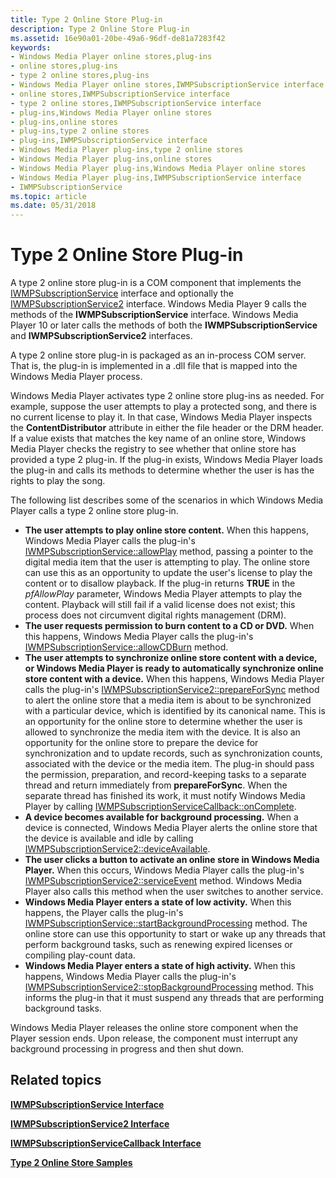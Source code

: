 ```yaml
---
title: Type 2 Online Store Plug-in
description: Type 2 Online Store Plug-in
ms.assetid: 16e90a01-20be-49a6-96df-de81a7283f42
keywords:
- Windows Media Player online stores,plug-ins
- online stores,plug-ins
- type 2 online stores,plug-ins
- Windows Media Player online stores,IWMPSubscriptionService interface
- online stores,IWMPSubscriptionService interface
- type 2 online stores,IWMPSubscriptionService interface
- plug-ins,Windows Media Player online stores
- plug-ins,online stores
- plug-ins,type 2 online stores
- plug-ins,IWMPSubscriptionService interface
- Windows Media Player plug-ins,type 2 online stores
- Windows Media Player plug-ins,online stores
- Windows Media Player plug-ins,Windows Media Player online stores
- Windows Media Player plug-ins,IWMPSubscriptionService interface
- IWMPSubscriptionService
ms.topic: article
ms.date: 05/31/2018
---
```


# Type 2 Online Store Plug-in

A type 2 online store plug-in is a COM component that implements the [IWMPSubscriptionService](/previous-versions/windows/desktop/api/subscriptionservices/nn-subscriptionservices-iwmpsubscriptionservice) interface and optionally the [IWMPSubscriptionService2](/previous-versions/windows/desktop/api/subscriptionservices/nn-subscriptionservices-iwmpsubscriptionservice2) interface. Windows Media Player 9 calls the methods of the **IWMPSubscriptionService** interface. Windows Media Player 10 or later calls the methods of both the **IWMPSubscriptionService** and **IWMPSubscriptionService2** interfaces.

A type 2 online store plug-in is packaged as an in-process COM server. That is, the plug-in is implemented in a .dll file that is mapped into the Windows Media Player process.

Windows Media Player activates type 2 online store plug-ins as needed. For example, suppose the user attempts to play a protected song, and there is no current license to play it. In that case, Windows Media Player inspects the **ContentDistributor** attribute in either the file header or the DRM header. If a value exists that matches the key name of an online store, Windows Media Player checks the registry to see whether that online store has provided a type 2 plug-in. If the plug-in exists, Windows Media Player loads the plug-in and calls its methods to determine whether the user is has the rights to play the song.

The following list describes some of the scenarios in which Windows Media Player calls a type 2 online store plug-in.

-   **The user attempts to play online store content.** When this happens, Windows Media Player calls the plug-in's [IWMPSubscriptionService::allowPlay](/previous-versions/windows/desktop/api/subscriptionservices/nf-subscriptionservices-iwmpsubscriptionservice-allowplay) method, passing a pointer to the digital media item that the user is attempting to play. The online store can use this as an opportunity to update the user's license to play the content or to disallow playback. If the plug-in returns **TRUE** in the *pfAllowPlay* parameter, Windows Media Player attempts to play the content. Playback will still fail if a valid license does not exist; this process does not circumvent digital rights management (DRM).
-   **The user requests permission to burn content to a CD or DVD.** When this happens, Windows Media Player calls the plug-in's [IWMPSubscriptionService::allowCDBurn](/previous-versions/windows/desktop/api/subscriptionservices/nf-subscriptionservices-iwmpsubscriptionservice-allowcdburn) method.
-   **The user attempts to synchronize online store content with a device, or Windows Media Player is ready to automatically synchronize online store content with a device.** When this happens, Windows Media Player calls the plug-in's [IWMPSubscriptionService2::prepareForSync](/previous-versions/windows/desktop/api/subscriptionservices/nf-subscriptionservices-iwmpsubscriptionservice2-prepareforsync) method to alert the online store that a media item is about to be synchronized with a particular device, which is identified by its canonical name. This is an opportunity for the online store to determine whether the user is allowed to synchronize the media item with the device. It is also an opportunity for the online store to prepare the device for synchronization and to update records, such as synchronization counts, associated with the device or the media item. The plug-in should pass the permission, preparation, and record-keeping tasks to a separate thread and return immediately from **prepareForSync**. When the separate thread has finished its work, it must notify Windows Media Player by calling [IWMPSubscriptionServiceCallback::onComplete](/previous-versions/windows/desktop/api/subscriptionservices/nf-subscriptionservices-iwmpsubscriptionservicecallback-oncomplete).
-   **A device becomes available for background processing.** When a device is connected, Windows Media Player alerts the online store that the device is available and idle by calling [IWMPSubscriptionService2::deviceAvailable](/previous-versions/windows/desktop/api/subscriptionservices/nf-subscriptionservices-iwmpsubscriptionservice2-deviceavailable).
-   **The user clicks a button to activate an online store in Windows Media Player.** When this occurs, Windows Media Player calls the plug-in's [IWMPSubscriptionService2::serviceEvent](/previous-versions/windows/desktop/api/subscriptionservices/nf-subscriptionservices-iwmpsubscriptionservice2-serviceevent) method. Windows Media Player also calls this method when the user switches to another service.
-   **Windows Media Player enters a state of low activity.** When this happens, the Player calls the plug-in's [IWMPSubscriptionService::startBackgroundProcessing](/previous-versions/windows/desktop/api/subscriptionservices/nf-subscriptionservices-iwmpsubscriptionservice-startbackgroundprocessing) method. The online store can use this opportunity to start or wake up any threads that perform background tasks, such as renewing expired licenses or compiling play-count data.
-   **Windows Media Player enters a state of high activity.** When this happens, Windows Media Player calls the plug-in's [IWMPSubscriptionService2::stopBackgroundProcessing](/previous-versions/windows/desktop/api/subscriptionservices/nf-subscriptionservices-iwmpsubscriptionservice2-stopbackgroundprocessing) method. This informs the plug-in that it must suspend any threads that are performing background tasks.

Windows Media Player releases the online store component when the Player session ends. Upon release, the component must interrupt any background processing in progress and then shut down.

## Related topics

<dl> <dt>

[**IWMPSubscriptionService Interface**](/previous-versions/windows/desktop/api/subscriptionservices/nn-subscriptionservices-iwmpsubscriptionservice)
</dt> <dt>

[**IWMPSubscriptionService2 Interface**](/previous-versions/windows/desktop/api/subscriptionservices/nn-subscriptionservices-iwmpsubscriptionservice2)
</dt> <dt>

[**IWMPSubscriptionServiceCallback Interface**](/previous-versions/windows/desktop/api/subscriptionservices/nn-subscriptionservices-iwmpsubscriptionservicecallback)
</dt> <dt>

[**Type 2 Online Store Samples**](type-2-online-store-samples.md)
</dt> </dl>

 

 




